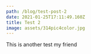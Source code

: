 ```yaml
---
path: /blog/test-post-2
date: 2021-01-25T17:11:49.160Z
title: Test 2
image: assets/314pic4color.jpg
---
```

This is another test my friend
